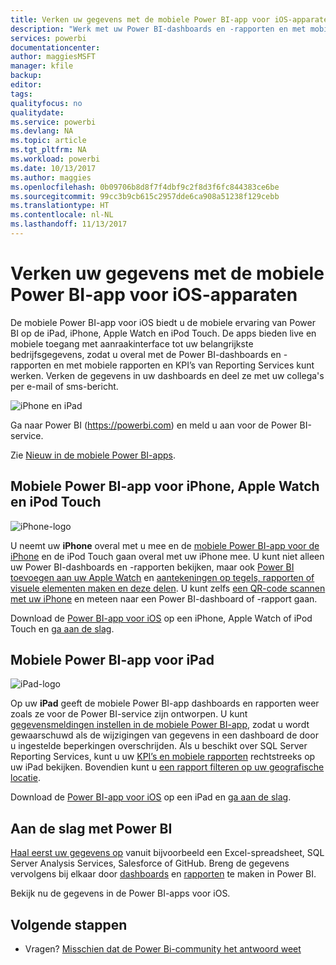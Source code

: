 ```yaml
---
title: Verken uw gegevens met de mobiele Power BI-app voor iOS-apparaten
description: "Werk met uw Power BI-dashboards en -rapporten en met mobiele rapporten en KPI’s van Reporting Services op uw iPad, iPhone, Apple Watch en iPod Touch."
services: powerbi
documentationcenter: 
author: maggiesMSFT
manager: kfile
backup: 
editor: 
tags: 
qualityfocus: no
qualitydate: 
ms.service: powerbi
ms.devlang: NA
ms.topic: article
ms.tgt_pltfrm: NA
ms.workload: powerbi
ms.date: 10/13/2017
ms.author: maggies
ms.openlocfilehash: 0b09706b8d8f7f4dbf9c2f8d3f6fc844383ce6be
ms.sourcegitcommit: 99cc3b9cb615c2957dde6ca908a51238f129cebb
ms.translationtype: HT
ms.contentlocale: nl-NL
ms.lasthandoff: 11/13/2017
---
```

# <a name="explore-your-data-on-the-power-bi-mobile-app-for-ios-devices"></a>Verken uw gegevens met de mobiele Power BI-app voor iOS-apparaten
De mobiele Power BI-app voor iOS biedt u de mobiele ervaring van Power BI op de iPad, iPhone, Apple Watch en iPod Touch. De apps bieden live en mobiele toegang met aanraakinterface tot uw belangrijkste bedrijfsgegevens, zodat u overal met de Power BI-dashboards en -rapporten en met mobiele rapporten en KPI’s van Reporting Services kunt werken. Verken de gegevens in uw dashboards en deel ze met uw collega's per e-mail of sms-bericht.

![iPhone en iPad](media/mobile-ios-ipad-iphone-apps/pbi_ipad_iphonedevices.png)

Ga naar Power BI (https://powerbi.com) en meld u aan voor de Power BI-service.

Zie [Nieuw in de mobiele Power BI-apps](mobile-whats-new-in-the-mobile-apps.md).

## <a name="power-bi-mobile-app-for-iphone-apple-watch-and-ipod-touch"></a>Mobiele Power BI-app voor iPhone, Apple Watch en iPod Touch
![iPhone-logo](media/mobile-ios-ipad-iphone-apps/iphone-logo-40-px.png)

U neemt uw **iPhone** overal met u mee en de [mobiele Power BI-app voor de iPhone](mobile-ipad-app-get-started.md) en de iPod Touch gaan overal met uw iPhone mee. U kunt niet alleen uw Power BI-dashboards en -rapporten bekijken, maar ook [Power BI toevoegen aan uw Apple Watch](mobile-apple-watch.md) en [aantekeningen op tegels, rapporten of visuele elementen maken en deze delen](mobile-annotate-and-share-a-tile-from-the-mobile-apps.md). U kunt zelfs [een QR-code scannen met uw iPhone](mobile-apps-qr-code.md) en meteen naar een Power BI-dashboard of -rapport gaan.

Download de [Power BI-app voor iOS](http://go.microsoft.com/fwlink/?LinkId=522062) op een iPhone, Apple Watch of iPod Touch en [ga aan de slag](mobile-iphone-app-get-started.md).

## <a name="power-bi-mobile-app-for-ipad"></a>Mobiele Power BI-app voor iPad
![iPad-logo](media/mobile-ios-ipad-iphone-apps/ipad-logo-40-px.png)

Op uw **iPad** geeft de mobiele Power BI-app dashboards en rapporten weer zoals ze voor de Power BI-service zijn ontworpen. U kunt [gegevensmeldingen instellen in de mobiele Power BI-app](mobile-set-data-alerts-in-the-mobile-apps.md), zodat u wordt gewaarschuwd als de wijzigingen van gegevens in een dashboard de door u ingestelde beperkingen overschrijden. Als u beschikt over SQL Server Reporting Services, kunt u uw [KPI’s en mobiele rapporten](mobile-app-ssrs-kpis-mobile-on-premises-reports.md) rechtstreeks op uw iPad bekijken. Bovendien kunt u [een rapport filteren op uw geografische locatie](mobile-apps-geographic-filtering.md).  

Download de [Power BI-app voor iOS](http://go.microsoft.com/fwlink/?LinkId=522062) op een iPad en [ga aan de slag](mobile-ipad-app-get-started.md).

## <a name="get-started-with-power-bi"></a>Aan de slag met Power BI
[Haal eerst uw gegevens op](service-get-data.md) vanuit bijvoorbeeld een Excel-spreadsheet, SQL Server Analysis Services, Salesforce of GitHub. Breng de gegevens vervolgens bij elkaar door [dashboards](service-dashboards.md) en [rapporten](service-reports.md) te maken in Power BI.

Bekijk nu de gegevens in de Power BI-apps voor iOS.

## <a name="next-steps"></a>Volgende stappen
* Vragen? [Misschien dat de Power Bi-community het antwoord weet](http://community.powerbi.com/)


